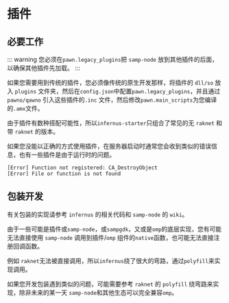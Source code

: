 # 插件

## 必要工作

::: warning
您必须在`pawn.legacy_plugins`把 `samp-node` 放到其他插件的后面，以确保其他插件先加载。
:::

如果您需要用到传统的插件，您必须像传统的原生开发那样，将插件的 `dll/so` 放入 `plugins` 文件夹，然后在`config.json`中配置`pawn.legacy_plugins`，并且通过 `pawno/qawno` 引入这些插件的`.inc` 文件，然后修改`pawn.main_scripts`为您编译的`.amx`文件。

由于插件有数种搭配可能性，所以`infernus-starter`只组合了常见的无 `raknet` 和带 `raknet` 的版本。

如果您没能以正确的方式使用插件，在服务器启动时通常您会收到类似的错误信息，也有一些插件是由于运行时的问题。

```
[Error] Function not registered: CA_DestroyObject
[Error] File or function is not found
```

## 包装开发

有关包装的实现请参考 `infernus` 的相关代码和 `samp-node` 的 `wiki`。

由于一些可能是插件或`samp-node`，或`sampgdk`，又或是`omp`的底层实现，您有可能无法直接使用 `samp-node` 调用到插件/`omp` 组件的`native`函数，也可能无法直接注册回调函数。

例如 `raknet`无法被直接调用，所以`infernus`绕了很大的弯路，通过`polyfill`来实现调用。

如果您开发包装遇到类似的问题，可能需要参考 `raknet` 的 `polyfill` 绕弯路来实现，除非未来的某一天 `samp-node`和其他生态可以完全兼容`omp`。
